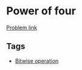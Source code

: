 # Power of four

[Problem link](https://leetcode.com/problems/power-of-four)

## Tags

* [Bitwise operation](/README.md#Bitwise_operation)
